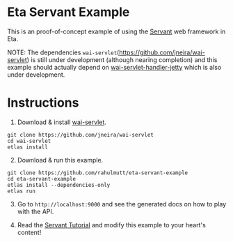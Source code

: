 # Eta Servant Example

This is an proof-of-concept example of using the [Servant](https://haskell-servant.github.io) web framework in Eta. 

NOTE: The dependencies `wai-servlet`(https://github.com/jneira/wai-servlet) is still under development (although nearing completion) and this example should actually depend on [wai-servlet-handler-jetty](https://github.com/jneira/wai-servlet-handler-jetty) which is also under development.

# Instructions

1. Download & install [wai-servlet](https://github.com/jneira/wai-servlet).

```
git clone https://github.com/jneira/wai-servlet
cd wai-servlet
etlas install
```

2. Download & run this example.

```
git clone https://github.com/rahulmutt/eta-servant-example
cd eta-servant-example
etlas install --dependencies-only
etlas run
```

3. Go to `http://localhost:9000` and see the generated docs on how to play with the API.

4. Read the [Servant Tutorial](http://haskell-servant.readthedocs.io/en/stable/) and modify this example to your heart's content!
